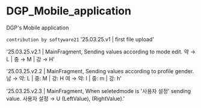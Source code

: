 # DGP_Mobile_application
DGP's Mobile application

`contribution by softyware21`
'25.03.25.v1 | first file upload'

'25.03.25.v2.1 | MainFragment, Sending values according to mode edit.
약 → L | 중 → M | 강 → H'

'25.03.25.v2.2 | MainFragment, Sending values according to profile gender.
남 → 약: L | 중: M | 강: H
여 → 약: l | 중: m | 강: h'

'25.03.25.v2.3 | MainFragment, When seletedmode is '사용자 설정' sending value.
사용자 설정 → U (LeftValue), (RightValue).'